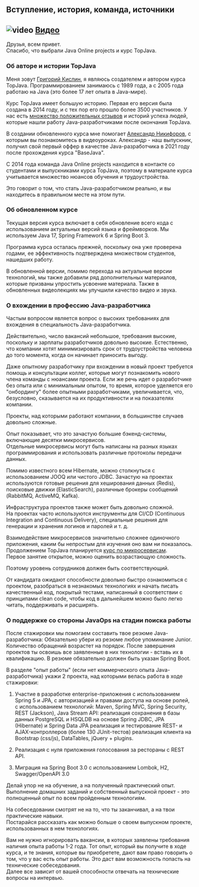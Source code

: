 ## Вступление, история, команда, источники

## ![video](https://cloud.githubusercontent.com/assets/13649199/13672715/06dbc6ce-e6e7-11e5-81a9-04fbddb9e488.png) [Видео](https://drive.google.com/file/d/1ZPW2MizaVw3PzoQmedDPOlgy9RmOajCK)
 
Друзья, всем привет.  
Спасибо, что выбрали Java Online projects и курс TopJava.

### Об авторе и истории TopJava
Меня зовут [Григорий Кислин](http://gkislin.ru/), я являюсь создателем и автором курса TopJava.
Программированием занимаюсь с 1989 года, а с 2005 года работаю на Java (это более 17 лет опыта в Java-мире).   

Курс TopJava имеет большую историю. Первая его версия была создана в 2014 году, и
с тех пор его прошло более 3500 участников.
У нас есть [множество положительных отзывов](https://vk.com/topic-74381644_30447246?offset=161)
и историй успеха людей, которые нашли работу Java-разработчиками
после окончания TopJava.

В создании обновленного курса мне помогает [Александр Никифоров](https://alexnikiforov.com/about-me/), с которым вы познакомитесь в видеоуроках. 
Александр - наш выпускник, получил свой первый оффер в качестве Java-разработчика в 2021 году после прохождения курса "BaseJava".

С 2014 года команда Java Online projects находится
в контакте со студентами и выпускниками курса TopJava, поэтому в материале курса учитывается множество нюансов обучения
и трудоустройства.

Это говорит о том, что стать Java-разработчиком реально, и
вы находитесь в правильном месте на этом пути.

### Об обновленном курсе
Текущая версия курса включает в себя обновление всего кода с использованием 
актуальных версий языка и фреймворков. 
Мы используем Java 17, Spring Framework 6 и Spring Boot 3.

Программа курса осталась прежней, поскольку она уже проверена годами, 
ее эффективность подтверждена множеством студентов, нашедших работу.  

В обновленной версии, помимо перехода на актуальные версии технологий, мы 
также добавили ряд дополнительных материалов, которые призваны упростить
усвоение материала. 
Также в обновленных видеолекциях мы улучшили качество видео и звука.

### О вхождении в профессию Java-разработчика
Частым вопросом является вопрос о высоких требованиях для вхождения 
в специальность Java-разработчика.

Действительно, число вакансий небольшое, требования высокие, 
поскольку и зарплаты разработчиков довольно высокие. Естественно, что компании хотят 
минимизировать срок от трудоустройства человека до того момента, 
когда он начинает приносить выгоду.

Даже опытному разработчику при вхождении в новый проект требуется 
помощь и консультации коллег, которые могут познакомить нового 
члена команды с нюансами проекта.
Если же речь идет о разработчике без опыта или с минимальным опытом, 
то время, которое уделяется его "онбордингу" более опытными 
разработчиками, увеличивается, что, безусловно, сказывается на их 
продуктивности и на показателях компании.

Проекты, над которыми работают компании, в большинстве случаев довольно сложные.

Опыт показывает, что это зачастую большие бэкенд-системы, 
включающие десятки микросервисов.   
Отдельные микросервисы могут быть написаны на разных 
языках программирования и использовать различные протоколы передачи данных. 

Помимо известного всем Hibernate, можно столкнуться 
с использованием JOOQ или чистого JDBC.
Зачастую на проектах используются готовые решения 
для хеширования данных (Redis), поисковые движки (ElasticSearch), 
различные брокеры сообщений (RabbitMQ, ActiveMQ, Kafka). 

Инфраструктура проектов также может быть довольно сложной.   
На проектах часто используются инструменты для CI/CD (Continuous Integration and 
Continuous Delivery), специальные решения для генерации и 
хранения логинов и паролей и т. д.  

Взаимодействие микросервисов значительно сложнее одиночного приложения, 
каким бы непростым для изучения оно вам ни показалось.
Продолжением TopJava планируется 
[курс по микросервисам](https://javaops.ru/view/cloudjava).  
Первое занятие открытое, можно оценить возрастающую сложность.

Поэтому уровень сотрудников должен быть соответствующий.

От кандидата ожидают способности довольно быстро ознакомиться 
с проектом, разобраться в незнакомых технологиях и начать писать 
качественный код, покрытый тестами, написанный в соответствии 
с принципами clean code, чтобы код в дальнейшем можно было легко 
читать, поддерживать и расширять.

### О поддержке со стороны JavaOps на стадии поиска работы

После стажировки мы помогаем составить твое резюме Java-разработчика:
Обязательно убери из резюме любое упоминание Junior. 
Количество обращений возрастет на порядок.
После завершения проектов ты освоишь все заявленные в них 
технологии - вставь их в квалификацию.
В резюме обязательно должен быть указан Spring Boot.

В разделе "опыт работы" (если нет коммерческого опыта Java-разработчика) 
укажи 2 проекта, над которыми велась работа в ходе стажировки:

1. Участие в разработке enterprise-приложения с использованием Spring 5 и JPA, c авторизацией и правами доступа на основе ролей, с использованием технологий: Maven, Spring MVC, Spring Security, REST (Jackson), Java Stream API:
реализация сохранения в базы данных PostgreSQL и HSQLDB на основе Spring JDBC, JPA (Hibernate) и Spring Data JPA
реализация и тестирование REST- и AJAX-контроллеров (более 130 JUnit-тестов)
реализация клиента на Bootstrap (css/js), DataTables, jQuery + plugins.

2. Реализация с нуля приложения голосования за рестораны с REST API.
3. Миграция на Spring Boot 3.0 с использованием Lombok, H2, Swagger/OpenAPI 3.0

Делай упор не на обучение, а на полученный практический опыт.   
Выполнение домашних заданий и собственный выпускной проект - 
это полноценный опыт по всем пройденным технологиям.

На собеседовании смотрят не на то, что ты заканчивал, 
а на твои практические навыки.   
Постарайся рассказать как можно больше о своем выпускном проекте, 
использованных в нем технологиях.

Вам не нужно игнорировать вакансии, в которых заявлены требования 
наличия опыта работы 1-2 года. Тот опыт, который вы получите 
в ходе курса, и те знания, которые вы приобретете, дают вам право 
говорить о том, что у вас есть опыт работы. Это даст 
вам возможность попасть на технические собеседования.   
Далее все зависит от вашей способности отвечать на технические вопросы на интервью.
